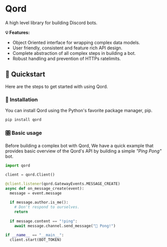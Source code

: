 # Qord
A high level library for building Discord bots.

**💡 Features:**

- Object Oriented interface for wrapping complex data models.
- User friendly, consistent and feature rich API design.
- Complete abstraction of all complex steps in building a bot.
- Robust handling and prevention of HTTPs ratelimits.

## 🏃 Quickstart
Here are the steps to get started with using Qord.

### 🔌 Installation
You can install Qord using the Python's favorite package manager, pip.
```sh
pip install qord
```

### 🎛️ Basic usage
Before building a complex bot with Qord, We have a quick example that provides basic overview of
the Qord's API by building a simple *"Ping Pong"* bot.

```py
import qord

client = qord.Client()

@client.listener(qord.GatewayEvents.MESSAGE_CREATE)
async def on_message_create(event):
  message = event.message
  
  if message.author.is_me():
    # Don't respond to ourselves.
    return
    
  if message.content == "!ping":
    await message.channel.send_message("🏓 Pong!")

if __name__ == "__main__":
  client.start(BOT_TOKEN)
```
